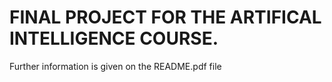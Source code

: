# FINAL PROJECT FOR THE ARTIFICAL INTELLIGENCE COURSE.

Further information is given on the README.pdf file
